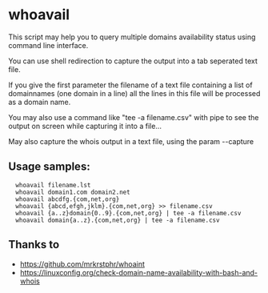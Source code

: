 # whoavail

This script may help you to query multiple domains availability status using command line interface.

You can use shell redirection to capture the output into a tab seperated text file.

If you give the first parameter the filename of a text file containing a list of domainnames (one domain in a line) all the lines in this file will be processed as a domain name.

You may also use a command like "tee -a filename.csv" with pipe to see the output on screen while capturing it into a file...

May also capture the whois output in a text file, using the param --capture

## Usage samples:

```
  whoavail filename.lst
  whoavail domain1.com domain2.net
  whoavail abcdfg.{com,net,org}
  whoavail {abcd,efgh,jklm}.{com,net,org} >> filename.csv
  whoavail {a..z}domain{0..9}.{com,net,org} | tee -a filename.csv
  whoavail domain{a..z}.{com,net,org} | tee -a filename.csv
```

## Thanks to

* https://github.com/mrkrstphr/whoaint
* https://linuxconfig.org/check-domain-name-availability-with-bash-and-whois
